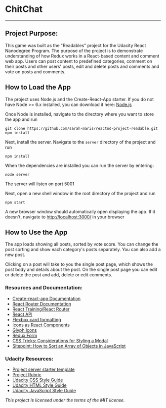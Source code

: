 # ChitChat

---

## Project Purpose:

This game was built as the "Readables" project for the Udacity React Nanodegree Program. The purpose of the project is to demonstrate understanding of how Redux works in a React-based content and comment web app. Users can post content to predefined categories, comment on their posts and other users' posts, edit and delete posts and comments and vote on posts and comments.

## How to Load the App

The project uses Node.js and the Create-React-App starter. If you do not have Node >= 6.x installed, you can download it here: [Node.js](https://nodejs.org/en/)

Once Node is installed, navigate to the directory where you want to store the app and run

```
git clone https://github.com/sarah-maris/reactnd-project-readable.git
npm install
```

Next, install the server. Navigate to the `server` directory of the project and run

```
npm install
```

When the dependencies are installed you can run the server by entering:

```
node server
```

The server will listen on port 5001

Next, open a new shell window in the root directory of the project and run

```
npm start
```

A new browser window should automatically open displaying the app. If it doesn't, navigate to [http://localhost:3000/](http://localhost:3000/) in your browser

## How to Use the App

The app loads showing all posts, sorted by vote score. You can change the post sorting and show each category's posts separately. You can also add a new post.

Clicking on a post will take to you the single post page, which shows the post body and details about the post. On the single post page you can edit or delete the post and add, delete or edit comments.

### Resources and Documentation:

- [Create-react-app Documentation](https://github.com/facebookincubator/create-react-app)
- [React Router Documentation](http://knowbody.github.io/react-router-docs/)
- [React Training/React Router](https://reacttraining.com/react-router/web/api/BrowserRouter)
- [React API](https://facebook.github.io/react/docs/react-api.html)
- [Flexbox card formatting](https://codepen.io/ohansemmanuel/pen/Ljqdpa)
- [Icons as React Components](https://medium.com/@david.gilbertson/icons-as-react-components-de3e33cb8792)
- [Glyph Icons](http://glyph.smarticons.co/)
- [Redux Form](https://redux-form.com/7.1.1/)
- [CSS Tricks: Considerations for Styling a Modal](https://css-tricks.com/considerations-styling-modal/)
- [Sitepoint: How to Sort an Array of Objects in JavaScript](https://www.sitepoint.com/sort-an-array-of-objects-in-javascript/)

### Udacity Resources:

- [Project server starter template](https://github.com/udacity/reactnd-project-readable-starter)
- [Project Rubric](https://review.udacity.com/#!/rubrics/1017/view)
- [Udacity CSS Style Guide](http://udacity.github.io/frontend-nanodegree-styleguide/css.html)
- [Udacity HTML Style Guide](http://udacity.github.io/frontend-nanodegree-styleguide/index.html)
- [Udacity JavaScript Style Guide](http://udacity.github.io/frontend-nanodegree-styleguide/javascript.html)

_This project is licensed under the terms of the MIT license._
